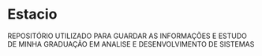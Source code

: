 # Estacio
 REPOSITÓRIO UTILIZADO PARA GUARDAR AS INFORMAÇÕES E ESTUDO DE MINHA GRADUAÇÃO EM ANALISE E DESENVOLVIMENTO DE SISTEMAS
